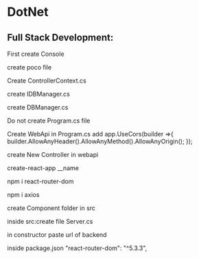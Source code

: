 # DotNet
## Full Stack Development:
First create Console

create poco file

Create ControllerContext.cs

create IDBManager.cs

create DBManager.cs

Do not create Program.cs file

Create WebApi 
in Program.cs add app.UseCors(builder =>{
    builder.AllowAnyHeader().AllowAnyMethod().AllowAnyOrigin();
});

create New Controller in webapi


create-react-app __name

npm i react-router-dom

npm i axios

create Component folder in src

inside src:create file Server.cs

in constructor paste url of backend

   inside package.json "react-router-dom": "^5.3.3",
